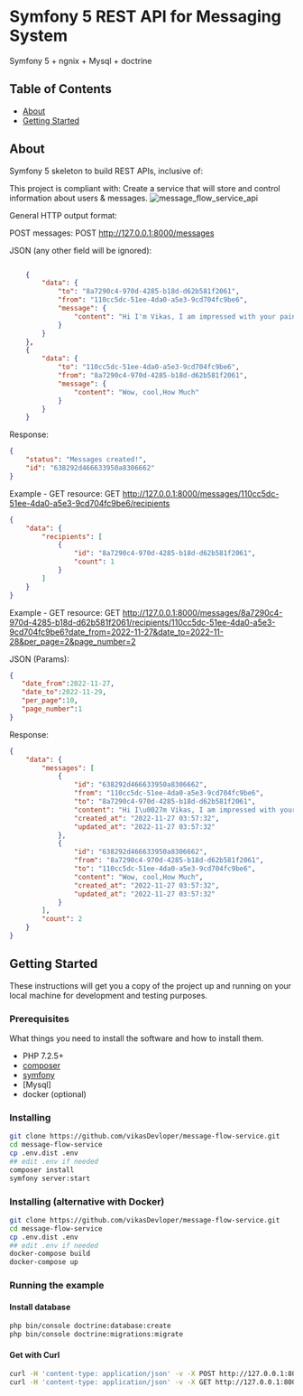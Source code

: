 # Symfony 5 REST API for Messaging System

Symfony 5 + ngnix + Mysql + doctrine


## Table of Contents
+ [About](#about)
+ [Getting Started](#getting_started)


## About <a name = "about"></a>
Symfony 5 skeleton to build REST APIs, inclusive of:


This project is compliant with:
Create a service that will store and control information about users & messages.
![message_flow_service_api](https://user-images.githubusercontent.com/37538760/204134083-19461b0f-46a7-41d6-89b0-8889b40d94e1.gif)


General HTTP output format:


POST messages: POST http://127.0.0.1:8000/messages

JSON (any other field will be ignored):
```json

    {
        "data": {
            "to": "8a7290c4-970d-4285-b18d-d62b581f2061",
            "from": "110cc5dc-51ee-4da0-a5e3-9cd704fc9be6",
            "message": {
                "content": "Hi I'm Vikas, I am impressed with your painting, I want to propose more for it"
            }
        }
    },
    {
        "data": {
            "to": "110cc5dc-51ee-4da0-a5e3-9cd704fc9be6",
            "from": "8a7290c4-970d-4285-b18d-d62b581f2061",
            "message": {
                "content": "Wow, cool,How Much"
            }
        }
    }

``` 
Response:
```json
{
    "status": "Messages created!",
    "id": "638292d466633950a8306662"
}

```

Example - GET resource: GET http://127.0.0.1:8000/messages/110cc5dc-51ee-4da0-a5e3-9cd704fc9be6/recipients
```json
{
    "data": {
        "recipients": [
            {
                "id": "8a7290c4-970d-4285-b18d-d62b581f2061",
                "count": 1
            }
        ]
    }
}

``` 

Example - GET resource: GET 
http://127.0.0.1:8000/messages/8a7290c4-970d-4285-b18d-d62b581f2061/recipients/110cc5dc-51ee-4da0-a5e3-9cd704fc9be6?date_from=2022-11-27&date_to=2022-11-28&per_page=2&page_number=2

JSON (Params):
```json 
{
   "date_from":2022-11-27,
   "date_to":2022-11-29,
   "per_page":10,
   "page_number":1
}

``` 
Response:
```json
{
    "data": {
        "messages": [
            {
                "id": "638292d466633950a8306662",
                "from": "110cc5dc-51ee-4da0-a5e3-9cd704fc9be6",
                "to": "8a7290c4-970d-4285-b18d-d62b581f2061",
                "content": "Hi I\u0027m Vikas, I am impressed with your painting, I want to propose more for it",
                "created_at": "2022-11-27 03:57:32",
                "updated_at": "2022-11-27 03:57:32"
            },
            {
                "id": "638292d466633950a8306662",
                "from": "8a7290c4-970d-4285-b18d-d62b581f2061",
                "to": "110cc5dc-51ee-4da0-a5e3-9cd704fc9be6",
                "content": "Wow, cool,How Much",
                "created_at": "2022-11-27 03:57:32",
                "updated_at": "2022-11-27 03:57:32"
            }
        ],
        "count": 2
    }
}
```


## Getting Started <a name = "getting_started"></a>

These instructions will get you a copy of the project up and running on your local machine 
for development and testing purposes. 

### Prerequisites

What things you need to install the software and how to install them.
- PHP 7.2.5+
- [composer](https://getcomposer.org/download/)
- [symfony](https://symfony.com/doc/current/setup.html)
- [Mysql]
- docker (optional)

### Installing

```bash
git clone https://github.com/vikasDevloper/message-flow-service.git
cd message-flow-service
cp .env.dist .env
## edit .env if needed
composer install
symfony server:start
```
### Installing (alternative with Docker)

```bash
git clone https://github.com/vikasDevloper/message-flow-service.git
cd message-flow-service
cp .env.dist .env
## edit .env if needed
docker-compose build
docker-compose up
```


### Running the example

#### Install database
```bash
php bin/console doctrine:database:create
php bin/console doctrine:migrations:migrate
```

#### Get with Curl

```bash
curl -H 'content-type: application/json' -v -X POST http://127.0.0.1:8000/messages
curl -H 'content-type: application/json' -v -X GET http://127.0.0.1:8000/messages/110cc5dc-51ee-4da0-a5e3-9cd704fc9be6/recipients
```

